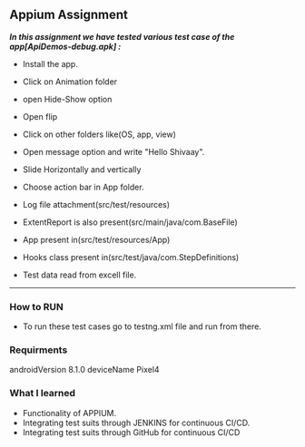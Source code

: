 ## Appium Assignment
***In this assignment we have tested various test case of the app[ApiDemos-debug.apk] :***

- Install the app.

- Click on Animation folder

- open Hide-Show option 

- Open flip

- Click on other folders like(OS, app, view)

- Open message option and write "Hello Shivaay".

- Slide Horizontally and vertically

- Choose action bar in App folder.

- Log file attachment(src/test/resources)

- ExtentReport is also present(src/main/java/com.BaseFile)

- App present in(src/test/resources/App)

- Hooks class present in(src/test/java/com.StepDefinitions) 

- Test data read from excell file.
***********************************************************************************************************************


### How to RUN

- To run these test cases go to testng.xml file and run from there.

### Requirments

androidVersion 8.1.0
deviceName Pixel4


### What I learned
- Functionality of APPIUM.
- Integrating test suits through JENKINS for continuous CI/CD.
- Integrating test suits through GitHub for continuous CI/CD